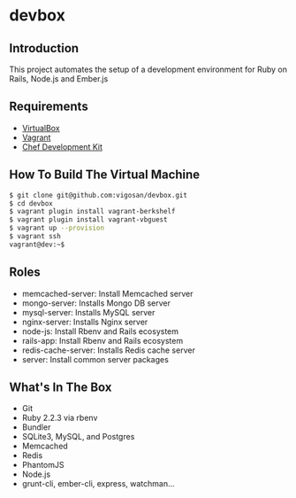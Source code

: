 # devbox

## Introduction

This project automates the setup of a development environment for Ruby on Rails, Node.js and Ember.js

## Requirements

* [VirtualBox](https://www.virtualbox.org)
* [Vagrant](http://vagrantup.com)
* [Chef Development Kit](https://downloads.chef.io/chef-dk)

## How To Build The Virtual Machine

```zsh
$ git clone git@github.com:vigosan/devbox.git
$ cd devbox
$ vagrant plugin install vagrant-berkshelf
$ vagrant plugin install vagrant-vbguest
$ vagrant up --provision
$ vagrant ssh
vagrant@dev:~$
```

## Roles

- memcached-server: Install Memcached server
- mongo-server: Installs Mongo DB server
- mysql-server: Installs MySQL server
- nginx-server: Installs Nginx server
- node-js: Install Rbenv and Rails ecosystem
- rails-app: Install Rbenv and Rails ecosystem
- redis-cache-server: Installs Redis cache server
- server: Install common server packages

## What's In The Box

* Git
* Ruby 2.2.3 via rbenv
* Bundler
* SQLite3, MySQL, and Postgres
* Memcached
* Redis
* PhantomJS
* Node.js
* grunt-cli, ember-cli, express, watchman...
